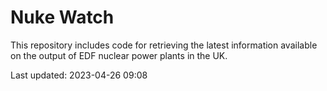 # Nuke Watch

This repository includes code for retrieving the latest information available on the output of EDF nuclear power plants in the UK.

Last updated: 2023-04-26 09:08